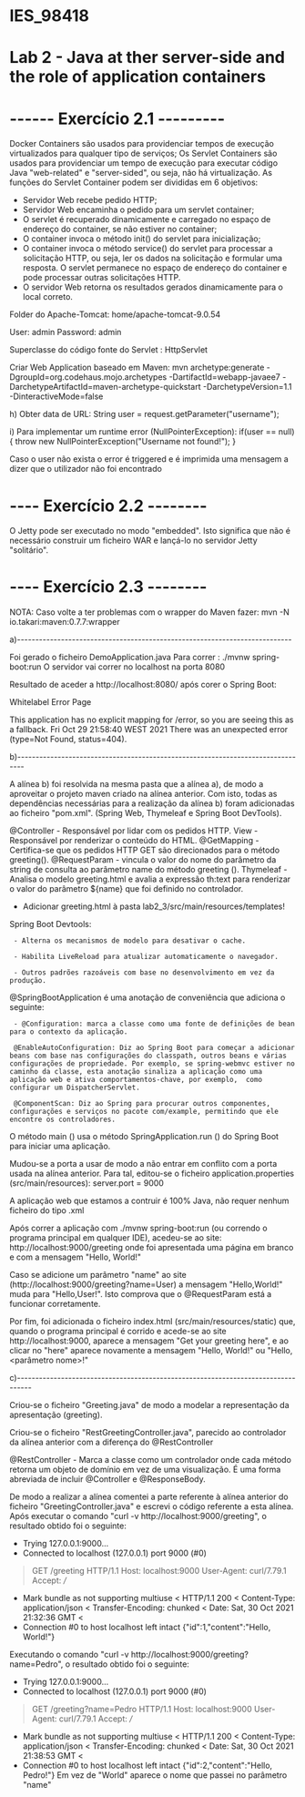 # IES_98418
# Lab 2  - Java at ther server-side and the role of application containers

# ------ Exercício 2.1 ---------

Docker Containers são usados para providenciar tempos de execução virtualizados para qualquer tipo de serviços;
Os Servlet Containers são usados para providenciar um tempo de execução para executar código Java "web-related" e "server-sided", ou seja, não há virtualização.
As funções do Servlet Container podem ser divididas em 6 objetivos:

- Servidor Web recebe pedido HTTP;
- Servidor Web encaminha o pedido para um servlet container;
- O servlet é recuperado dinamicamente e carregado no espaço de endereço do container, se não estiver no container;
- O container invoca o método init() do servlet para inicialização;
- O container invoca o método service() do servlet para processar a solicitação HTTP, ou seja, ler os dados na solicitação e formular uma resposta. O servlet permanece no espaço de endereço do container e pode processar outras solicitações HTTP.
- O servidor Web retorna os resultados gerados dinamicamente para o local correto.

Folder do Apache-Tomcat: home/apache-tomcat-9.0.54

User: admin
Password: admin

Superclasse do código fonte do Servlet : HttpServlet

Criar Web Application baseado em Maven: mvn archetype:generate -DgroupId=org.codehaus.mojo.archetypes -DartifactId=webapp-javaee7 -DarchetypeArtifactId=maven-archetype-quickstart -DarchetypeVersion=1.1 -DinteractiveMode=false

h) Obter data de URL: String user = request.getParameter("username");

i) Para implementar um runtime error (NullPointerException):
if(user == null){
            throw new NullPointerException("Username not found!");
        }

Caso o user não exista o error é triggered e é imprimida uma mensagem a dizer que o utilizador não foi encontrado

# ---- Exercício 2.2 --------

O Jetty pode ser executado no modo "embedded". Isto significa que não é necessário construir um ficheiro WAR e lançá-lo no servidor Jetty "solitário". 

# ---- Exercício 2.3 --------
NOTA: Caso volte a ter problemas com o wrapper do Maven fazer: mvn -N io.takari:maven:0.7.7:wrapper

a)---------------------------------------------------------------------------

Foi gerado o ficheiro DemoApplication.java
Para correr : ./mvnw spring-boot:run
O servidor vai correr no localhost na porta 8080

Resultado de aceder a http://localhost:8080/ após corer o Spring Boot:

Whitelabel Error Page

This application has no explicit mapping for /error, so you are seeing this as a fallback.
Fri Oct 29 21:58:40 WEST 2021
There was an unexpected error (type=Not Found, status=404).

b)--------------------------------------------------------------------------------

A alínea b) foi resolvida na mesma pasta que a alínea a), de modo a aproveitar o projeto maven criado na alínea anterior.
Com isto, todas as dependências necessárias para a realização da alínea b) foram adicionadas ao ficheiro "pom.xml". (Spring Web, Thymeleaf e Spring Boot DevTools).

@Controller - Responsável por lidar com os pedidos HTTP.
View - Responsável por renderizar o conteúdo do HTML.
@GetMapping - Certifica-se que os pedidos HTTP GET são direcionados para o método greeting().
@RequestParam - vincula o valor do nome do parâmetro da string de consulta ao parâmetro name do método greeting ().
Thymeleaf - Analisa o modelo greeting.html e avalia a expressão th:text para renderizar o valor do parâmetro ${name} que foi definido no controlador.

- Adicionar greeting.html à pasta lab2_3/src/main/resources/templates!

Spring Boot Devtools:

     - Alterna os mecanismos de modelo para desativar o cache.

     - Habilita LiveReload para atualizar automaticamente o navegador.

     - Outros padrões razoáveis com base no desenvolvimento em vez da produção. 
     
@SpringBootApplication é uma anotação de conveniência que adiciona o seguinte:

     - @Configuration: marca a classe como uma fonte de definições de bean para o contexto da aplicação.

     @EnableAutoConfiguration: Diz ao Spring Boot para começar a adicionar beans com base nas configurações do classpath, outros beans e várias configurações de propriedade. Por exemplo, se spring-webmvc estiver no caminho da classe, esta anotação sinaliza a aplicação como uma aplicação web e ativa comportamentos-chave, por exemplo,  como configurar um DispatcherServlet.

     @ComponentScan: Diz ao Spring para procurar outros componentes, configurações e serviços no pacote com/example, permitindo que ele encontre os controladores.
     
O método main () usa o método SpringApplication.run () do Spring Boot para iniciar uma aplicação.

Mudou-se a porta a usar de modo a não entrar em conflito com a porta usada na alínea anterior. Para tal, editou-se o ficheiro application.properties (src/main/resources):
server.port = 9000

A aplicação web que estamos a contruir é 100% Java, não requer nenhum ficheiro do tipo .xml

Após correr a aplicação com ./mvnw spring-boot:run (ou correndo o programa principal em qualquer IDE), acedeu-se ao site: http://localhost:9000/greeting onde foi apresentada uma página em branco e com a mensagem "Hello, World!"

Caso se adicione um parâmetro "name" ao site (http://localhost:9000/greeting?name=User) a mensagem "Hello,World!" muda para "Hello,User!". Isto comprova que o @RequestParam está a funcionar corretamente.

Por fim, foi adicionada o ficheiro index.html (src/main/resources/static) que, quando o programa principal é corrido e acede-se ao site http://localhost:9000, aparece a mensagem "Get your greeting here", e ao clicar no "here" aparece novamente a mensagem "Hello, World!" ou "Hello, <parâmetro nome>!"

c)----------------------------------------------------------------------------------

Criou-se o ficheiro "Greeting.java" de modo a modelar a representação da apresentação (greeting).

Criou-se o ficheiro "RestGreetingController.java", parecido ao controlador da alínea anterior com a diferença do @RestController

@RestController - Marca a classe como um controlador onde cada método retorna um objeto de domínio em vez de uma visualização. É uma forma abreviada de incluir @Controller e @ResponseBody. 

De modo a realizar a alínea comentei a parte referente à alínea anterior do ficheiro "GreetingController.java" e escrevi o código referente a esta alínea.
Após executar o comando "curl -v http://localhost:9000/greeting", o resultado obtido foi o seguinte:

*   Trying 127.0.0.1:9000...
* Connected to localhost (127.0.0.1) port 9000 (#0)
> GET /greeting HTTP/1.1
> Host: localhost:9000
> User-Agent: curl/7.79.1
> Accept: */*
> 
* Mark bundle as not supporting multiuse
< HTTP/1.1 200 
< Content-Type: application/json
< Transfer-Encoding: chunked
< Date: Sat, 30 Oct 2021 21:32:36 GMT
< 
* Connection #0 to host localhost left intact
{"id":1,"content":"Hello, World!"}

Executando o comando "curl -v http://localhost:9000/greeting?name=Pedro", o resultado obtido foi o seguinte:

*   Trying 127.0.0.1:9000...
* Connected to localhost (127.0.0.1) port 9000 (#0)
> GET /greeting?name=Pedro HTTP/1.1
> Host: localhost:9000
> User-Agent: curl/7.79.1
> Accept: */*
> 
* Mark bundle as not supporting multiuse
< HTTP/1.1 200 
< Content-Type: application/json
< Transfer-Encoding: chunked
< Date: Sat, 30 Oct 2021 21:38:53 GMT
< 
* Connection #0 to host localhost left intact
{"id":2,"content":"Hello, Pedro!"}            Em vez de "World" aparece o nome que passei no parâmetro "name"

